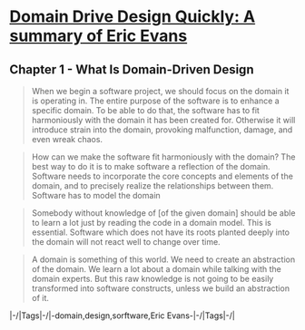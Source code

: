 # [Domain Drive Design Quickly: A summary of Eric Evans](https://matfrs2.github.io/RS2/predavanja/literatura/Avram%20A,%20Marinescu%20F.%20-%20Domain%20Driven%20Design%20Quickly.pdf)

## Chapter 1 - What Is Domain-Driven Design

> When we begin a software project, we should focus on the
> domain it is operating in. The entire purpose of the software is to
> enhance a specific domain. To be able to do that, the software
> has to fit harmoniously with the domain it has been created for.
> Otherwise it will introduce strain into the domain, provoking
> malfunction, damage, and even wreak chaos.

> How can we make the software fit harmoniously with the
> domain? The best way to do it is to make software a reflection of
> the domain. Software needs to incorporate the core concepts and
> elements of the domain, and to precisely realize the relationships
> between them. Software has to model the domain

> Somebody without knowledge of [of the given domain] should be able to learn
> a lot just by reading the code in a domain model. This is
> essential. Software which does not have its roots planted deeply
> into the domain will not react well to change over time.

> A domain is something
> of this world. We need to create
> an abstraction of the domain. We learn a lot about a domain
> while talking with the domain experts. But this raw knowledge is
> not going to be easily transformed into software constructs,
> unless we build an abstraction of it.

|\-/|Tags|\-/|-domain,design,sorftware,Eric Evans-|\-/|Tags|\-/|

